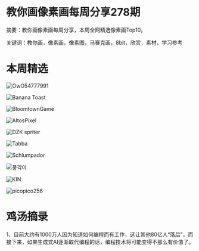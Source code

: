 # 教你画像素画每周分享278期


  摘要：教你画像素画每周分享，本周全网精选像素画Top10。

  关键词：教你画，像素画，像素图，马赛克画，8bit，欣赏，素材，学习参考

# 本周精选

![OwO54777991](https://pbs.twimg.com/media/GHByyp3aUAAG7SZ?format=jpg&name=medium)

![Banana Toast](https://pbs.twimg.com/media/GInDq_VWIAAvpU4?format=jpg&name=medium)

![BloomtownGame](https://pbs.twimg.com/media/GIoy2UHWYAEhThW?format=jpg&name=medium)

![AltosPixel](https://pbs.twimg.com/media/GItrPcyakAAZkPA?format=png&name=medium)

![DZK spriter](https://pbs.twimg.com/media/GIsVt9zWgAAkfAa?format=png&name=medium)

![Tabba](https://pbs.twimg.com/media/GInBOjqbcAA0UWs?format=jpg&name=medium)

![Schlumpador](https://pbs.twimg.com/media/GIqUoEdWQAEfErU?format=png&name=small)

![풍각이](https://pbs.twimg.com/media/GIs8L-CbEAA5G04?format=png&name=900x900)

![KIN](https://pbs.twimg.com/media/GIuemwyXUAAmvYq?format=png&name=medium)

![picopico256](https://pbs.twimg.com/media/GGR0k9rbYAAlA7j?format=jpg&name=medium)



# 鸡汤摘录

1、目前大约有1000万人因为知道如何编程而有工作，这让其他80亿人“落后”，而接下来，如果生成式AI逐渐取代编程的话，编程技术将可能变得不那么有价值了。